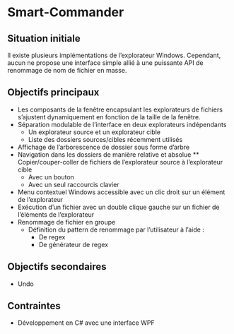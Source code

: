 # Smart-Commander

## Situation initiale
Il existe plusieurs implémentations de l’explorateur Windows. Cependant, aucun ne propose une interface simple allié à une puissante API de renommage de nom de fichier en masse.

## Objectifs principaux
* Les composants de la fenêtre encapsulant les explorateurs de fichiers s’ajustent dynamiquement en fonction de la taille de la fenêtre.
* Séparation modulable de l’interface en deux explorateurs indépendants
  * Un explorateur source et un explorateur cible
  * Liste des dossiers sources/cibles récemment utilisés
* Affichage de l’arborescence de dossier sous forme d’arbre
* Navigation dans les dossiers de manière relative et absolue
** Copier/couper-coller de fichiers de l’explorateur source à l’explorateur cible
  * Avec un bouton
  * Avec un seul raccourcis clavier
* Menu contextuel Windows accessible avec un clic droit sur un élément de l’explorateur
* Exécution d’un fichier avec un double clique gauche sur un fichier de l’éléments de l’explorateur
* Renommage de fichier en groupe
   * Définition du pattern de renommage par l’utilisateur à l’aide :
     * De regex
     * De générateur de regex


## Objectifs secondaires
* Undo

## Contraintes
* Développement en C# avec une interface WPF
